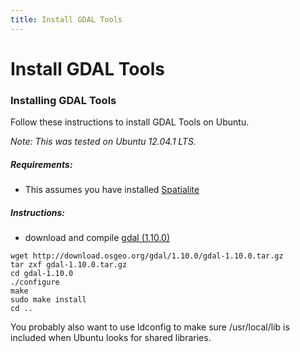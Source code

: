 ```yaml
---
title: Install GDAL Tools
---
```


Install GDAL Tools
===============================================================





### Installing GDAL Tools

Follow these instructions to install GDAL Tools on Ubuntu.


*Note: This was tested on Ubuntu 12.04.1 LTS.*

##### Requirements:

-   This assumes you have installed [Spatialite](../Install+GDAL+Tools)

##### Instructions:

-   download and compile [gdal     (1.10.0)](http://download.osgeo.org/gdal/1.10.0/gdal-1.10.0.tar.gz)


```
wget http://download.osgeo.org/gdal/1.10.0/gdal-1.10.0.tar.gz
tar zxf gdal-1.10.0.tar.gz
cd gdal-1.10.0
./configure
make
sudo make install
cd ..
```

You probably also want to use ldconfig to make sure /usr/local/lib is
included when Ubuntu looks for shared libraries.


</div>
